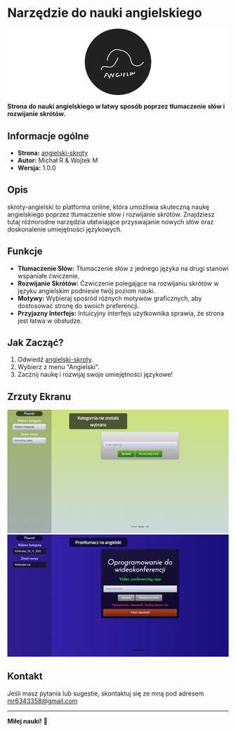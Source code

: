 # Narzędzie do nauki angielskiego
![Skróty Angielski Logo](screenshots/logo.png)

**Strona do nauki angielskiego w łatwy sposób poprzez tłumaczenie słów i rozwijanie skrótów.**

## Informacje ogólne

- **Strona:** [angielski-skroty](https://2ta-enterprise.github.io/skroty-angielski)
- **Autor:** Michał R & Wojtek M
- **Wersja:** 1.0.0

## Opis

skroty-angielski to platforma online, która umożliwia skuteczną naukę angielskiego poprzez tłumaczenie słów i rozwijanie skrótów. Znajdziesz tutaj różnorodne narzędzia ułatwiające przyswajanie nowych słów oraz doskonalenie umiejętności językowych.

## Funkcje

- **Tłumaczenie Słów:** Tłumaczenie słów z jednego języka na drugi stanowi wspaniałe ćwiczenie.
- **Rozwijanie Skrótów:** Ćzwiczenie polegające na rozwijaniu skrótów w języku angielskim podniesie twój poziom nauki.
- **Motywy:** Wybieraj spośród różnych motywów graficznych, aby dostosować stronę do swoich preferencji.
- **Przyjazny Interfejs:** Intuicyjny interfejs użytkownika sprawia, że strona jest łatwa w obsłudze.

## Jak Zacząć?

1. Odwiedź [angielski-skroty](https://2ta-enterprise.github.io/skroty-angielski).
2. Wybierz z menu "Angielski".
3. Zacznij naukę i rozwijaj swoje umiejętności językowe!

## Zrzuty Ekranu

![Zrzut ekranu 1](screenshots/screenshot1.png)
![Zrzut ekranu 2](screenshots/screenshot2.png)

## Kontakt

Jeśli masz pytania lub sugestie, skontaktuj się ze mną pod adresem mr6343358@gmail.com

---

**Miłej nauki!** 🚀
